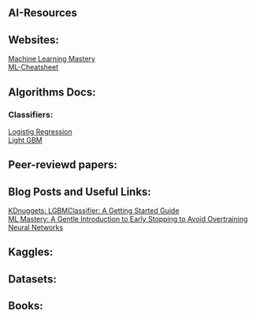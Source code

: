 ## AI-Resources


## Websites:
[Machine Learning Mastery](https://machinelearningmastery.com/) <br>
[ML-Cheatsheet](https://ml-cheatsheet.readthedocs.io/en/latest/#)

## Algorithms Docs:
### Classifiers:
[Logistig Regression](https://scikit-learn.org/stable/modules/generated/sklearn.linear_model.LogisticRegression.html) <br>
[Light GBM](https://lightgbm.readthedocs.io/en/latest/index.html)

## Peer-reviewd papers:


## Blog Posts and Useful Links:
[KDnuggets: LGBMClassifier: A Getting Started Guide](https://www.kdnuggets.com/2023/07/lgbmclassifier-gettingstarted-guide.html) <br>
[ML Mastery: A Gentle Introduction to Early Stopping to Avoid Overtraining Neural Networks](https://machinelearningmastery.com/early-stopping-to-avoid-overtraining-neural-network-models/#:~:text=A%20problem%20with%20early%20stopping,training%20data%20is%20very%20limited)




## Kaggles:

## Datasets:

## Books:



